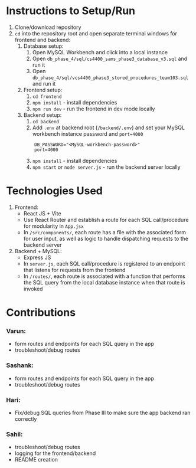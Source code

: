 # Instructions to Setup/Run
1. Clone/download repository
2. `cd` into the repository root and open separate terminal windows for frontend and backend:
   1. Database setup:
      1. Open MySQL Workbench and click into a local instance
      2. Open `db_phase_4/sql/cs4400_sams_phase3_database_v3.sql` and run it
      3. Open `db_phase_4/sql/vcs4400_phase3_stored_procedures_team103.sql` and run it
   2. Frontend setup:
      1. `cd frontend`
      2. `npm install` - install dependencies
      3. `npm run dev` - run the frontend in dev mode locally
   3. Backend setup:
      1. `cd backend`
      2. Add `.env` at backend root (`/backend/.env`) and set your MySQL workbench instance password and `port=4000`
        ```
            DB_PASSWORD="<MySQL-workbench-password>"
            port=4000
        ```
      3. `npm install` - install dependencies
      4. `npm start` or `node server.js` - run the backend server locally

# Technologies Used
1. Frontend:
   - React JS + Vite
   - Use React Router and establish a route for each SQL call/procedure for modularity in `App.jsx`
   - In `/src/components/`, each route has a file with the associated form for user input, as well as logic to handle dispatching requests to the backend server
2. Backend + MySQL:
    - Express JS
    - In `server.js`, each SQL call/procedure is registered to an endpoint that listens for requests from the frontend
    - In `/routes/`, each route is associated with a function that performs the SQL query from the local database instance when that route is invoked

# Contributions
### Varun: 
- form routes and endpoints for each SQL query in the app
- troubleshoot/debug routes
### Sashank:
- form routes and endpoints for each SQL query in the app
- troubleshoot/debug routes
### Hari:
- Fix/debug SQL queries from Phase III to make sure the app backend ran correctly
### Sahil: 
- troubleshoot/debug routes
- logging for the frontend/backend
- README creation
